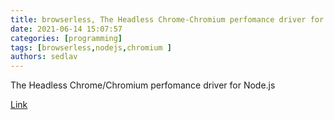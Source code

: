 ```yaml
---
title: browserless, The Headless Chrome-Chromium perfomance driver for Node.js
date: 2021-06-14 15:07:57
categories: [programming]
tags: [browserless,nodejs,chromium ]
authors: sedlav
---
```


The Headless Chrome/Chromium perfomance driver for Node.js

[Link](https://browserless.js.org/#/)

